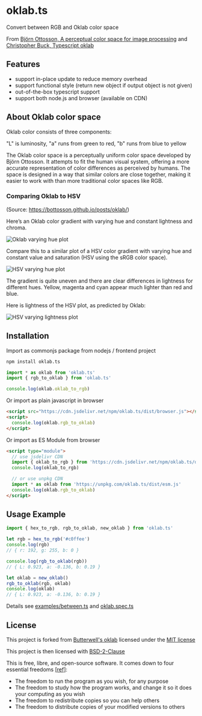 # oklab.ts

Convert between RGB and Oklab color space

From [Björn Ottosson, A perceptual color space for image processing](https://bottosson.github.io/posts/oklab/) and [Christopher Buck, Typescript oklab](https://github.com/Butterwell/oklab)

## Features

- support in-place update to reduce memory overhead
- support functional style (return new object if output object is not given)
- out-of-the-box typescript support
- support both node.js and browser (available on CDN)

## About Oklab color space

Oklab color consists of three components:

"L" is luminosity,
"a" runs from green to red,
"b" runs from blue to yellow

The Oklab color space is a perceptually uniform color space developed by Björn Ottosson. It attempts to fit the human visual system, offering a more accurate representation of color differences as perceived by humans. The space is designed in a way that similar colors are close together, making it easier to work with than more traditional color spaces like RGB.

### Comparing Oklab to HSV

(Source: https://bottosson.github.io/posts/oklab/)

Here’s an Oklab color gradient with varying hue and constant lightness and chroma.

![Oklab varying hue plot](https://bottosson.github.io/img/oklab/hue_oklab.png)

Compare this to a similar plot of a HSV color gradient with varying hue and constant value and saturation (HSV using the sRGB color space).

![HSV varying hue plot](https://bottosson.github.io/img/oklab/hue_hsv.png)

The gradient is quite uneven and there are clear differences in lightness for different hues. Yellow, magenta and cyan appear much lighter than red and blue.

Here is lightness of the HSV plot, as predicted by Oklab:

![HSV varying lightness plot](https://bottosson.github.io/img/oklab/hue_hsv_lightness.png)

## Installation

Import as commonjs package from nodejs / frontend project

```bash
npm install oklab.ts
```

```typescript
import * as oklab from 'oklab.ts'
import { rgb_to_oklab } from 'oklab.ts'

console.log(oklab.oklab_to_rgb)
```

Or import as plain javascript in browser

```html
<script src="https://cdn.jsdelivr.net/npm/oklab.ts/dist/browser.js"></script>
<script>
  console.log(oklab.rgb_to_oklab)
</script>
```

Or import as ES Module from browser

```html
<script type="module">
  // use jsdelivr CDN
  import { oklab_to_rgb } from 'https://cdn.jsdelivr.net/npm/oklab.ts/dist/esm.js'
  console.log(oklab_to_rgb)

  // or use unpkg CDN
  import * as oklab from 'https://unpkg.com/oklab.ts/dist/esm.js'
  console.log(oklab.rgb_to_oklab)
</script>
```

## Usage Example

```typescript
import { hex_to_rgb, rgb_to_oklab, new_oklab } from 'oklab.ts'

let rgb = hex_to_rgb('#c0ffee')
console.log(rgb)
// { r: 192, g: 255, b: 0 }

console.log(rgb_to_oklab(rgb))
// { L: 0.923, a: -0.136, b: 0.19 }

let oklab = new_oklab()
rgb_to_oklab(rgb, oklab)
console.log(oklab)
// { L: 0.923, a: -0.136, b: 0.19 }
```

Details see [examples/between.ts](./examples/between.ts) and [oklab.spec.ts](./src/lib/oklab.spec.ts)

## License

This project is forked from [Butterwell's oklab](https://github.com/Butterwell/oklab) licensed under the [MIT license](./LICENSE-MIT)

This project is then licensed with [BSD-2-Clause](./LICENSE)

This is free, libre, and open-source software. It comes down to four essential freedoms [[ref]](https://seirdy.one/2021/01/27/whatsapp-and-the-domestication-of-users.html#fnref:2):

- The freedom to run the program as you wish, for any purpose
- The freedom to study how the program works, and change it so it does your computing as you wish
- The freedom to redistribute copies so you can help others
- The freedom to distribute copies of your modified versions to others
